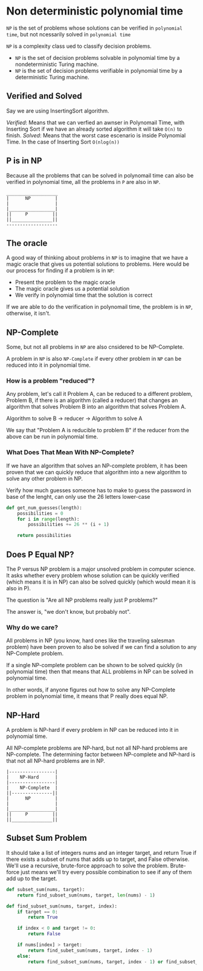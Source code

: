 # Non deterministic polynomial time

`NP` is the set of problems whose solutions can be verified in `polynomial time`, but not ncessarily solved in `polynomial time`

`NP` is a complexity class ued to classify decision problems.

- `NP` is the set of decision problems solvable in polynomial time by a nondeterministic Turing machine.
- `NP` is the set of decision problems verifiable in polynomial time by a deterministic Turing machine.

## Verified and Solved

Say we are using InsertingSort algorithm.

_Verified_: Means that we can verfied an awnser in Polynomail Time, with Inserting Sort if we have an already sorted algorithm it will take `O(n)` to finish.
_Solved_: Means that the worst case escenario is inside Polynomial Time. In the case of Inserting Sort `O(nlog(n))`

## P is in NP

Because all the problems that can be solved in polynomail time can also be verified in polynomial time, all the problems in `P` are also in `NP`.

```text
___________________
|      NP         |
|                 |
|_________________|
||     P         ||
||_______________||
-------------------
```

## The oracle

A good way of thinking about problems in `NP` is to imagine that we have a magic oracle that gives us potential solutions to problems. Here would be our process for finding if a problem is in `NP`:

- Present the problem to the magic oracle
- The magic oracle gives us a potential solution
- We verify in polynomial time that the solution is correct

If we are able to do the verification in polynomail time, the problem is in `NP`, otherwise, it isn't.

## NP-Complete

Some, but not all problems in `NP` are also cnsidered to be NP-Complete.

A problem in `NP` is also `NP-Complete` if every other problem in `NP` can be reduced into it in polynomial time.

### How is a problem "reduced"?

Any problem, let's call it Problem A, can be reduced to a different problem, Problem B, if there is an algorithm (called a reducer) that changes an algorithm that solves Problem B into an algorithm that solves Problem A.

Algorithm to solve B -> reducer -> Algorithm to solve A

We say that "Problem A is reducible to problem B" if the reducer from the above can be run in polynomial time.

### What Does That Mean With NP-Complete?

If we have an algorithm that solves an NP-complete problem, it has been proven that we can quickly reduce that algorithm into a new algorithm to solve any other problem in NP.

Verify how much guesses someone has to make to guess the password in base of the lenght, can only use the 26 letters lower-case

```python
def get_num_guesses(length):
    possibilities = 0
    for i in range(length):
        possibilities += 26 ** (i + 1)

    return possibilities
```

## Does P Equal NP?

The P versus NP problem is a major unsolved problem in computer science. It asks whether every problem whose solution can be quickly verified (which means it is in NP) can also be solved quickly (which would mean it is also in P).

The question is "Are all NP problems really just P problems?"

The answer is, "we don't know, but probably not".

### Why do we care?

All problems in NP (you know, hard ones like the traveling salesman problem) have been proven to also be solved if we can find a solution to any NP-Complete problem.

If a single NP-complete problem can be shown to be solved quickly (in polynomial time) then that means that ALL problems in NP can be solved in polynomial time.

In other words, if anyone figures out how to solve any NP-Complete problem in polynomial time, it means that P really does equal NP.

## NP-Hard

A problem is NP-hard if every problem in NP can be reduced into it in polynomial time.

All NP-complete problems are NP-hard, but not all NP-hard problems are NP-complete. The determining factor between NP-complete and NP-hard is that not all NP-hard problems are in NP.

```text
|-----------------|
|    NP-Hard      |
|-----------------|
|    NP-Complete  |
||---------------||
|      NP         |
|                 |
|_________________|
||     P         ||
||_______________||
```

## Subset Sum Problem

It should take a list of integers nums and an integer target, and return True if there exists a subset of nums that adds up to target, and False otherwise. We'll use a recursive, brute-force approach to solve the problem. Brute-force just means we'll try every possible combination to see if any of them add up to the target.

```python
def subset_sum(nums, target):
    return find_subset_sum(nums, target, len(nums) - 1)

def find_subset_sum(nums, target, index):
    if target == 0:
        return True

    if index < 0 and target != 0:
        return False

    if nums[index] > target:
        return find_subet_sum(nums, target, index - 1)
    else:
        return find_subset_sum(nums, target, index - 1) or find_subset_sum(nums, target - nums[index], index - 1)
```
